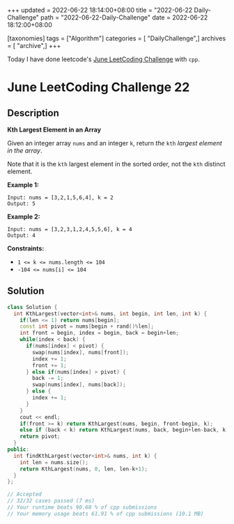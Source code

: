 +++
updated = 2022-06-22 18:14:00+08:00
title = "2022-06-22 Daily-Challenge"
path = "2022-06-22-Daily-Challenge"
date = 2022-06-22 18:12:00+08:00

[taxonomies]
tags = ["Algorithm"]
categories = [ "DailyChallenge",]
archives = [ "archive",]
+++

Today I have done leetcode's [June LeetCoding Challenge](https://leetcode.com/problems/kth-largest-element-in-an-array/) with `cpp`.

<!-- more -->

# June LeetCoding Challenge 22

## Description

**Kth Largest Element in an Array**

Given an integer array `nums` and an integer `k`, return *the* `kth` *largest element in the array*.

Note that it is the `kth` largest element in the sorted order, not the `kth` distinct element.

 

**Example 1:**

```
Input: nums = [3,2,1,5,6,4], k = 2
Output: 5
```

**Example 2:**

```
Input: nums = [3,2,3,1,2,4,5,5,6], k = 4
Output: 4
```

 

**Constraints:**

- `1 <= k <= nums.length <= 104`
- `-104 <= nums[i] <= 104`

## Solution

``` cpp
class Solution {
  int KthLargest(vector<int>& nums, int begin, int len, int k) {
    if(len <= 1) return nums[begin];
    const int pivot = nums[begin + rand()%len];
    int front = begin, index = begin, back = begin+len;
    while(index < back) {
      if(nums[index] < pivot) {
        swap(nums[index], nums[front]);
        index += 1;
        front += 1;
      } else if(nums[index] > pivot) {
        back -= 1;
        swap(nums[index], nums[back]);
      } else {
        index += 1;
      }
    }
    cout << endl;
    if(front >= k) return KthLargest(nums, begin, front-begin, k);
    else if (back < k) return KthLargest(nums, back, begin+len-back, k);
    return pivot;
  }
public:
  int findKthLargest(vector<int>& nums, int k) {
    int len = nums.size();
    return KthLargest(nums, 0, len, len-k+1);
  }
};

// Accepted
// 32/32 cases passed (7 ms)
// Your runtime beats 90.68 % of cpp submissions
// Your memory usage beats 61.91 % of cpp submissions (10.1 MB)
```
